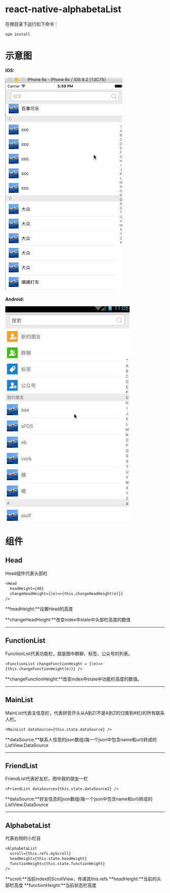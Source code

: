 # react-native-alphabetaList

在根目录下运行如下命令：
```
npm install
```


# 示意图

**IOS:**

![image](https://github.com/cqm1994617/react-native-alphabetaList/blob/master/components/img/alpha-ios.gif)


**Android:**

![image](https://github.com/cqm1994617/react-native-alphabetaList/blob/master/components/img/alpha-android.gif)

# 组件

## Head

Head组件代表头部栏

```
<Head 
  headHeight={46} 
  changeHeadHeight={(e)=>{this.changeHeadHeight(e)}} 
/>
```
**headHeight:**设置Head的高度

**changeHeadHeight:**改变index中state中头部栏高度的数值

***




## FunctionList

FunctionList代表功能栏，就是图中群聊、标签、公众号的列表。

```
<FunctionList changeFunctionHeight = {(e)=>{this.changeFunctionHeight(e)}} />
```
**changeFunctionHeight:**改变index中state中功能栏高度的数值。

***





## MainList

MainList代表主信息栏，代表拼音开头从A到Z(不是A到Z的归类到#栏)的所有联系人栏。

```
<MainList dataSource={this.state.dataSource} />
```
**dataSource:**联系人信息的json数组(每一个json中包含name和url)转成的ListView.DataSource

***




## FriendList

FriendList代表好友栏，图中我的朋友一栏

```
<FriendList dataSource={this.state.dataSource2} />
```
**dataSource:**好友信息的json数组(每一个json中包含name和url)转成的ListView.DataSource

***




## AlphabetaList

代表右侧的小栏目

```
<AlphabetaList 
  scroll={this.refs.myScroll} 
  headHeight={this.state.headHeight}
  functionHeight={this.state.functionHeight}
/>
```
**scroll:**当前index的ScrollView，传递其this.refs
**headHeight:**当前的头部栏高度
**functionHeight:**当前状态栏高度

